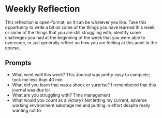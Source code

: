 # Weekly Reflection
This reflection is open-format, so it can be whatever you like. Take this opportunity to write a bit on some of the things you have learned this week or some of the things that you are still struggling with; identify some challenges you had at the beginning of the week that you were able to overcome, or just generally reflect on how you are feeling at this point in the course.

## Prompts
- What went well this week?
    This Journal was pretty easy to complete; took me less than 40 min
- What did you learn that was a shock or surprise?
    I remembered that this journal was due lol
- What are you struggling with?
    Time management
- What would you count as a victory?
    Not letting my current, adverse working environment sabotage me and putting in effort despite really wanting not to

